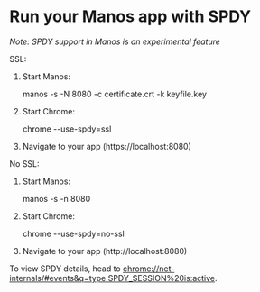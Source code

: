 Run your Manos app with SPDY
==================================

*Note: SPDY support in Manos is an experimental feature*


SSL:

1. Start Manos:

	manos -s -N 8080 -c certificate.crt -k keyfile.key

2. Start Chrome:

	chrome --use-spdy=ssl

3. Navigate to your app (https://localhost:8080)

No SSL:

1. Start Manos:

	manos -s -n 8080

2. Start Chrome:

	chrome --use-spdy=no-ssl

3. Navigate to your app (http://localhost:8080)

To view SPDY details, head to
[chrome://net-internals/#events&q=type:SPDY_SESSION%20is:active](chrome://net-internals/#events&q=type:SPDY_SESSION%20is:active).
